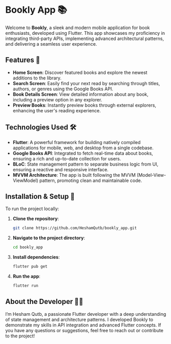 # Bookly App 📚

Welcome to **Bookly**, a sleek and modern mobile application for book enthusiasts, developed using Flutter. This app showcases my proficiency in integrating third-party APIs, implementing advanced architectural patterns, and delivering a seamless user experience.

## Features 🌟

- **Home Screen**: Discover featured books and explore the newest additions to the library.
- **Search Screen**: Easily find your next read by searching through titles, authors, or genres using the Google Books API.
- **Book Details Screen**: View detailed information about any book, including a preview option in any explorer.
- **Preview Books**: Instantly preview books through external explorers, enhancing the user's reading experience.
  
## Technologies Used 🛠️

- **Flutter**: A powerful framework for building natively compiled applications for mobile, web, and desktop from a single codebase.
- **Google Books API**: Integrated to fetch real-time data about books, ensuring a rich and up-to-date collection for users.
- **BLoC**: State management pattern to separate business logic from UI, ensuring a reactive and responsive interface.
- **MVVM Architecture**: The app is built following the MVVM (Model-View-ViewModel) pattern, promoting clean and maintainable code.

## Installation & Setup 🚀

To run the project locally:

1. **Clone the repository**:
   ```bash
   git clone https://github.com/HeshamQutb/bookly_app.git
   ```
2. **Navigate to the project directory**:
   ```bash
   cd bookly_app
   ```
3. **Install dependencies**:
   ```bash
   flutter pub get
   ```
4. **Run the app**:
   ```bash
   flutter run
   ```


## About the Developer 👨‍💻

I’m Hesham Qutb, a passionate Flutter developer with a deep understanding of state management and architecture patterns. I developed Bookly to demonstrate my skills in API integration and advanced Flutter concepts. If you have any questions or suggestions, feel free to reach out or contribute to the project!

